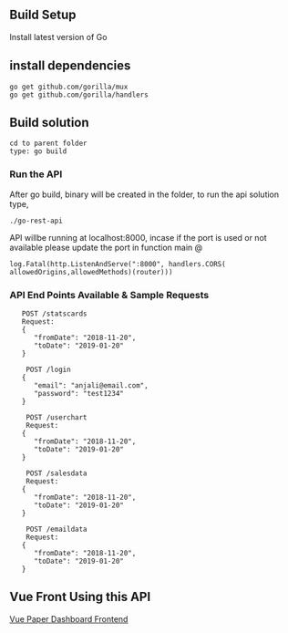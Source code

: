## Build Setup
Install latest version of Go


## install dependencies
```
go get github.com/gorilla/mux
go get github.com/gorilla/handlers
```
## Build solution
```
cd to parent folder
type: go build

```

### Run the API
After go build, binary will be created in the folder, to run the api solution type,
```
./go-rest-api

```

API willbe running at localhost:8000, incase if the port is used or not available please update the port in function main @
```
log.Fatal(http.ListenAndServe(":8000", handlers.CORS( allowedOrigins,allowedMethods)(router)))
```
### API End Points Available & Sample Requests
```
   POST /statscards
   Request:
   {
      "fromDate": "2018-11-20",
      "toDate": "2019-01-20"
   }

	POST /login
   {
      "email": "anjali@email.com",
      "password": "test1234"
   }
  
	POST /userchart
    Request:
   {
      "fromDate": "2018-11-20",
      "toDate": "2019-01-20"
   }
   
	POST /salesdata
    Request:
   {
      "fromDate": "2018-11-20",
      "toDate": "2019-01-20"
   }
   
	POST /emaildata
    Request:
   {
      "fromDate": "2018-11-20",
      "toDate": "2019-01-20"
   }
   ```
## Vue Front Using this API
[Vue Paper Dashboard Frontend](https://github.com/anjali89r/vue-paper-dashboard-frontend)
